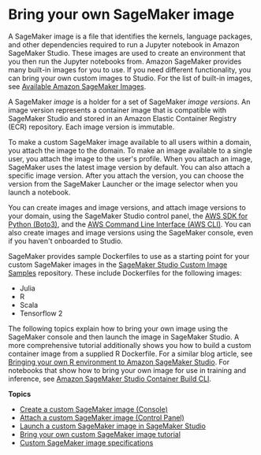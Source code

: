 # Bring your own SageMaker image<a name="studio-byoi"></a>

A SageMaker image is a file that identifies the kernels, language packages, and other dependencies required to run a Jupyter notebook in Amazon SageMaker Studio\. These images are used to create an environment that you then run the Jupyter notebooks from\. Amazon SageMaker provides many built\-in images for you to use\. If you need different functionality, you can bring your own custom images to Studio\. For the list of built\-in images, see [Available Amazon SageMaker Images](notebooks-available-images.md)\.

A SageMaker *image* is a holder for a set of SageMaker *image versions*\. An image version represents a container image that is compatible with SageMaker Studio and stored in an Amazon Elastic Container Registry \(ECR\) repository\. Each image version is immutable\.

To make a custom SageMaker image available to all users within a domain, you attach the image to the domain\. To make an image available to a single user, you attach the image to the user's profile\. When you attach an image, SageMaker uses the latest image version by default\. You can also attach a specific image version\. After you attach the version, you can choose the version from the SageMaker Launcher or the image selector when you launch a notebook\.

You can create images and image versions, and attach image versions to your domain, using the SageMaker Studio control panel, the [AWS SDK for Python \(Boto3\)](https://boto3.amazonaws.com/v1/documentation/api/latest/reference/services/sagemaker.html), and the [AWS Command Line Interface \(AWS CLI\)](https://docs.aws.amazon.com/cli/latest/reference/sagemaker/)\. You can also create images and image versions using the SageMaker console, even if you haven't onboarded to Studio\.

SageMaker provides sample Dockerfiles to use as a starting point for your custom SageMaker images in the [SageMaker Studio Custom Image Samples](https://github.com/aws-samples/sagemaker-studio-custom-image-samples/) repository\. These include Dockerfiles for the following images:
+ Julia
+ R
+ Scala
+ Tensorflow 2

The following topics explain how to bring your own image using the SageMaker console and then launch the image in SageMaker Studio\. A more comprehensive tutorial additionally shows you how to build a custom container image from a supplied R Dockerfile\. For a similar blog article, see [Bringing your own R environment to Amazon SageMaker Studio](http://aws.amazon.com/blogs/machine-learning/bringing-your-own-r-environment-to-amazon-sagemaker-studio/)\. For notebooks that show how to bring your own image for use in training and inference, see [Amazon SageMaker Studio Container Build CLI](https://github.com/aws/amazon-sagemaker-examples/tree/main/aws_sagemaker_studio/sagemaker_studio_image_build)\.

**Topics**
+ [Create a custom SageMaker image \(Console\)](studio-byoi-create.md)
+ [Attach a custom SageMaker image \(Control Panel\)](studio-byoi-attach.md)
+ [Launch a custom SageMaker image in SageMaker Studio](studio-byoi-launch.md)
+ [Bring your own custom SageMaker image tutorial](studio-byoi-create-sdk.md)
+ [Custom SageMaker image specifications](studio-byoi-specs.md)